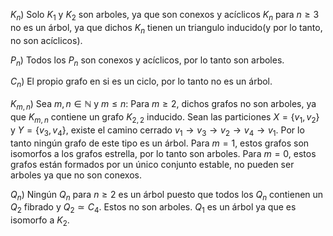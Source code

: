$K_n$)
	Solo $K_1$ y $K_2$ son arboles, ya que son conexos y acíclicos
	$K_n$ para $n\geq 3$ no es un árbol, ya que dichos $K_n$ tienen un triangulo inducido(y por lo tanto, no son acíclicos).

$P_n$)
	Todos los $P_n$ son conexos y acíclicos, por lo tanto son arboles.

$C_n$)
	El propio grafo en si es un ciclo, por lo tanto no es un árbol.

$K_{m,n}$)
	Sea $m,n \in \mathbb N$ y $m \leq n$:
	Para $m \geq 2$, dichos grafos no son arboles, ya que $K_{m,n}$ contiene un grafo $K_{2,2}$ inducido. Sean las particiones $X=\{v_1,v_2\}$ y $Y=\{v_3,v_4\}$, existe el camino cerrado $v_1\to v_3 \to v_2 \to v_4 \to v_1$. Por lo tanto ningún grafo de este tipo es un árbol.
	Para $m=1$, estos grafos son isomorfos a los grafos estrella, por lo tanto son arboles.
	Para $m=0$, estos grafos están formados por un único conjunto estable, no pueden ser arboles ya que no son conexos.

$Q_n$)
	Ningún $Q_n$ para $n \geq 2$ es un árbol puesto que todos los $Q_n$ contienen un $Q_2$ fibrado y $Q_2 \simeq C_4$. Estos no son arboles.
	$Q_1$ es un árbol ya que es isomorfo a $K_2$.